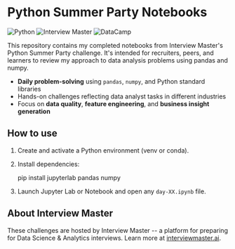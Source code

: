 # Python Summer Party Notebooks

![Python](https://img.shields.io/badge/python-3.11-blue)
![Interview Master](https://img.shields.io/badge/InterviewMaster-Summer%20Python%20Party-2ea44f)
![DataCamp](https://img.shields.io/badge/DataCamp-Summer%20Python%20Party-2ea44f)

This repository contains my completed notebooks from Interview Master's Python Summer Party challenge. It's intended for recruiters, peers, and learners to review my approach to data analysis problems using pandas and numpy.

- **Daily problem-solving** using `pandas`, `numpy`, and Python standard libraries
- Hands-on challenges reflecting data analyst tasks in different industries
- Focus on **data quality**, **feature engineering**, and **business insight generation**

## How to use

1. Create and activate a Python environment (venv or conda).
2. Install dependencies:
   
   pip install jupyterlab pandas numpy
   
3. Launch Jupyter Lab or Notebook and open any `day-XX.ipynb` file.

## About Interview Master

These challenges are hosted by Interview Master -- a platform for preparing for Data Science & Analytics interviews. Learn more at [interviewmaster.ai](https://www.interviewmaster.ai).
